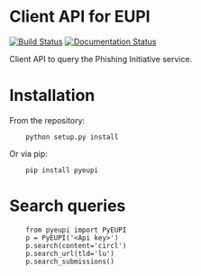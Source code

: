 Client API for EUPI
===================

[![Build Status](https://travis-ci.org/Rafiot/PyEUPI.svg?branch=master)](https://travis-ci.org/Rafiot/PyEUPI)
[![Documentation Status](https://readthedocs.org/projects/pyeupi/badge/?version=latest)](http://pyeupi.readthedocs.org/en/latest/?badge=latest)

Client API to query the Phishing Initiative service.

Installation
============

From the repository:

```
    python setup.py install
```

Or via pip:

```
    pip install pyeupi
```

Search queries
==============

```
    from pyeupi import PyEUPI
    p = PyEUPI('<Api key>')
    p.search(content='circl')
    p.search_url(tld='lu')
    p.search_submissions()
```
